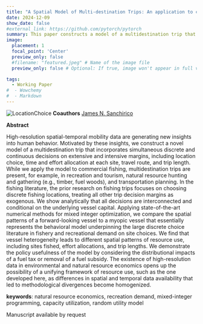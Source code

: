```yaml
---
title: "A Spatial Model of Multi-destination Trips: An application to commercial fishing"
date: 2024-12-09
show_date: false
#external_link: https://github.com/pytorch/pytorch
summary: This paper constructs a model of a multidestination trip that incorporates simultaneous discrete and continuous decisions on extensive and intensive margins, including location choice, time and effort allocation at each site, travel route, and trip length.
image:
  placement: 1
  focal_point: 'Center'
  preview_only: false
  #filename: "featured.jpeg" # Name of the image file
  preview_only: false # Optional: If true, image won't appear in full view

tags:
  - Working Paper
#  - Wowchemy
#  - Markdown
---
```

![LocationChoice](/images/multidestination.png "Examples of multi-destination trips, Subfigure (a) from [O'Farrell et al. 2019](https://www.nature.com/articles/s41467-019-11106-y), Subfigure (b) from [Albers et al. 2020](https://www.tandfonline.com/doi/full/10.1080/17421772.2019.1692143), and Subfigure (c) from [Parsons et al. 2021](https://www.journals.uchicago.edu/doi/10.1086/710714). ")
__Coauthors__
[James N. Sanchirico](https://jamesnsanchirico.com/)

__Abstract__

High-resolution spatial-temporal mobility data are generating new insights into human behavior. Motivated by these insights, we construct a novel model of a multidestination trip that incorporates simultaneous discrete and continuous decisions on extensive and intensive margins, including location choice, time and effort allocation at each site, travel route, and trip length. While we apply the model to commercial fishing, multidestination trips are present, for example, in recreation and tourism, natural resource hunting and gathering (e.g., timber, fuel woods), and transportation planning.  In the fishing literature, the prior research on fishing trips focuses on choosing discrete fishing locations, treating all other trip decision margins as exogenous. We show analytically that all decisions are interconnected and conditional on the underlying vessel capital. Applying state-of-the-art numerical methods for mixed integer optimization, we compare the spatial patterns of a forward-looking vessel to a myopic vessel that essentially represents the behavioral model underpinning the large discrete choice literature in fishery and recreational demand on site choices. We find that vessel heterogeneity leads to different spatial patterns of resource use, including sites fished, effort allocations, and trip lengths. We demonstrate the policy usefulness of the model by considering the distributional impacts of a fuel tax or removal of a fuel subsidy. The existence of high-resolution data in environmental and natural resource economics opens up the possibility of a unifying framework of resource use, such as the one developed here, as differences in spatial and temporal data availability that led to methodological divergences become homogenized.


__keywords__: natural resource economics, recreation demand, mixed-integer programming, capacity utilization, random utility model

Manuscript available by request
<!--more-->
